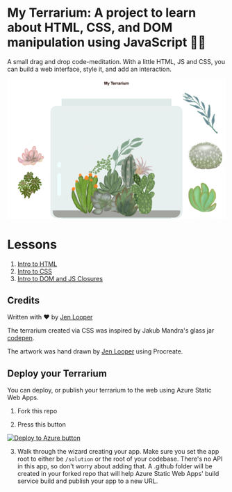# My Terrarium: A project to learn about HTML, CSS, and DOM manipulation using JavaScript 🌵🌱

A small drag and drop code-meditation. With a little HTML, JS and CSS, you can build a web interface, style it, and add an interaction.

![my terrarium](images/screenshot_gray.png)

# Lessons

1. [Intro to HTML](./1-intro-to-html/README.md)
2. [Intro to CSS](./2-intro-to-css/README.md)
3. [Intro to DOM and JS Closures](./3-intro-to-DOM-and-closures/README.md)

## Credits

Written with ♥️  by [Jen Looper](https://www.twitter.com/jenlooper)

The terrarium created via CSS was inspired by Jakub Mandra's glass jar [codepen](https://codepen.io/Rotarepmi/pen/rjpNZY).

The artwork was hand drawn by [Jen Looper](http://jenlooper.com) using Procreate.

## Deploy your Terrarium

You can deploy, or publish your terrarium to the web using Azure Static Web Apps. 

1. Fork this repo

2. Press this button

[![Deploy to Azure button](https://aka.ms/deploytoazurebutton)](https://portal.azure.com/?feature.customportal=false&WT.mc_id=academic-77807-sagibbon#create/Microsoft.StaticApp)

3. Walk through the wizard creating your app. Make sure you set the app root to either be `/solution` or the root of your codebase. There's no API in this app, so don't worry about adding that. A .github folder will be created in your forked repo that will help Azure Static Web Apps' build service build and publish your app to a new URL.



